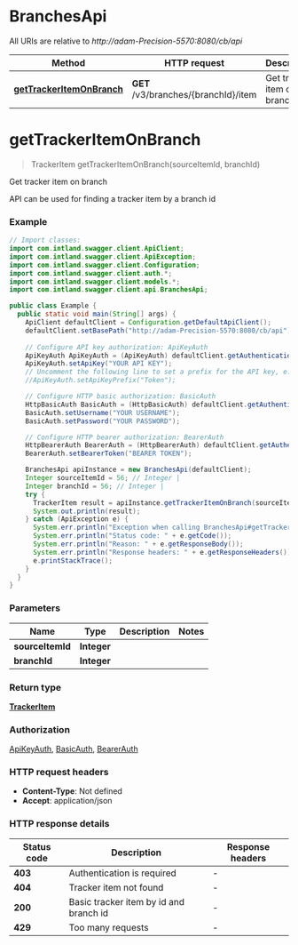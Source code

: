 # BranchesApi

All URIs are relative to *http://adam-Precision-5570:8080/cb/api*

Method | HTTP request | Description
------------- | ------------- | -------------
[**getTrackerItemOnBranch**](BranchesApi.md#getTrackerItemOnBranch) | **GET** /v3/branches/{branchId}/item | Get tracker item on branch


<a name="getTrackerItemOnBranch"></a>
# **getTrackerItemOnBranch**
> TrackerItem getTrackerItemOnBranch(sourceItemId, branchId)

Get tracker item on branch

API can be used for finding a tracker item by a branch id

### Example
```java
// Import classes:
import com.intland.swagger.client.ApiClient;
import com.intland.swagger.client.ApiException;
import com.intland.swagger.client.Configuration;
import com.intland.swagger.client.auth.*;
import com.intland.swagger.client.models.*;
import com.intland.swagger.client.api.BranchesApi;

public class Example {
  public static void main(String[] args) {
    ApiClient defaultClient = Configuration.getDefaultApiClient();
    defaultClient.setBasePath("http://adam-Precision-5570:8080/cb/api");
    
    // Configure API key authorization: ApiKeyAuth
    ApiKeyAuth ApiKeyAuth = (ApiKeyAuth) defaultClient.getAuthentication("ApiKeyAuth");
    ApiKeyAuth.setApiKey("YOUR API KEY");
    // Uncomment the following line to set a prefix for the API key, e.g. "Token" (defaults to null)
    //ApiKeyAuth.setApiKeyPrefix("Token");

    // Configure HTTP basic authorization: BasicAuth
    HttpBasicAuth BasicAuth = (HttpBasicAuth) defaultClient.getAuthentication("BasicAuth");
    BasicAuth.setUsername("YOUR USERNAME");
    BasicAuth.setPassword("YOUR PASSWORD");

    // Configure HTTP bearer authorization: BearerAuth
    HttpBearerAuth BearerAuth = (HttpBearerAuth) defaultClient.getAuthentication("BearerAuth");
    BearerAuth.setBearerToken("BEARER TOKEN");

    BranchesApi apiInstance = new BranchesApi(defaultClient);
    Integer sourceItemId = 56; // Integer | 
    Integer branchId = 56; // Integer | 
    try {
      TrackerItem result = apiInstance.getTrackerItemOnBranch(sourceItemId, branchId);
      System.out.println(result);
    } catch (ApiException e) {
      System.err.println("Exception when calling BranchesApi#getTrackerItemOnBranch");
      System.err.println("Status code: " + e.getCode());
      System.err.println("Reason: " + e.getResponseBody());
      System.err.println("Response headers: " + e.getResponseHeaders());
      e.printStackTrace();
    }
  }
}
```

### Parameters

Name | Type | Description  | Notes
------------- | ------------- | ------------- | -------------
 **sourceItemId** | **Integer**|  |
 **branchId** | **Integer**|  |

### Return type

[**TrackerItem**](TrackerItem.md)

### Authorization

[ApiKeyAuth](../README.md#ApiKeyAuth), [BasicAuth](../README.md#BasicAuth), [BearerAuth](../README.md#BearerAuth)

### HTTP request headers

 - **Content-Type**: Not defined
 - **Accept**: application/json

### HTTP response details
| Status code | Description | Response headers |
|-------------|-------------|------------------|
**403** | Authentication is required |  -  |
**404** | Tracker item not found |  -  |
**200** | Basic tracker item by id and branch id |  -  |
**429** | Too many requests |  -  |

